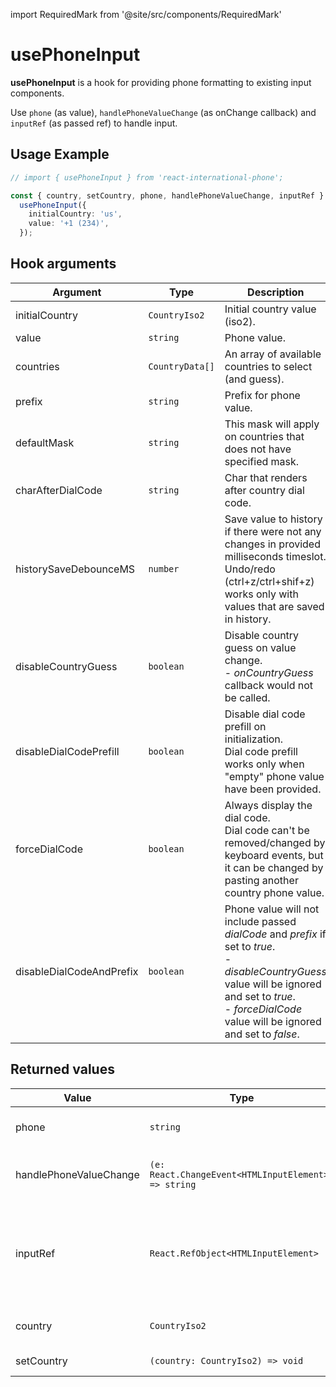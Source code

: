 import RequiredMark from '@site/src/components/RequiredMark'

# usePhoneInput

**usePhoneInput** is a hook for providing phone formatting to existing input components.

Use `phone` (as value), `handlePhoneValueChange` (as onChange callback) and `inputRef` (as passed ref) to handle input.

## Usage Example

```ts
// import { usePhoneInput } from 'react-international-phone';

const { country, setCountry, phone, handlePhoneValueChange, inputRef } =
  usePhoneInput({
    initialCountry: 'us',
    value: '+1 (234)',
  });
```

## Hook arguments

| Argument                        | Type            | Description                                                                                                                                                                                                          | Default value               |
| ------------------------------- | --------------- | -------------------------------------------------------------------------------------------------------------------------------------------------------------------------------------------------------------------- | --------------------------- |
| initialCountry <RequiredMark /> | `CountryIso2`   | Initial country value (iso2).                                                                                                                                                                                        |                             |
| value                           | `string`        | Phone value.                                                                                                                                                                                                         | `""`                        |
| countries                       | `CountryData[]` | An array of available countries to select (and guess).                                                                                                                                                               | `defaultCountries`          |
| prefix                          | `string`        | Prefix for phone value.                                                                                                                                                                                              | `"+"`                       |
| defaultMask                     | `string`        | This mask will apply on countries that does not have specified mask.                                                                                                                                                 | `"............"` (12 chars) |
| charAfterDialCode               | `string`        | Char that renders after country dial code.                                                                                                                                                                           | ` `                         |
| historySaveDebounceMS           | `number`        | Save value to history if there were not any changes in provided milliseconds timeslot.<br />Undo/redo (ctrl+z/ctrl+shif+z) works only with values that are saved in history.                                         | `200`                       |
| disableCountryGuess             | `boolean`       | Disable country guess on value change.<br />- _onCountryGuess_ callback would not be called.                                                                                                                         | `false`                     |
| disableDialCodePrefill          | `boolean`       | Disable dial code prefill on initialization.<br />Dial code prefill works only when "empty" phone value have been provided.                                                                                          | `false`                     |
| forceDialCode                   | `boolean`       | Always display the dial code.<br />Dial code can't be removed/changed by keyboard events, but it can be changed by pasting another country phone value.                                                              | `false`                     |
| disableDialCodeAndPrefix        | `boolean`       | Phone value will not include passed _dialCode_ and _prefix_ if set to _true_.<br />- _disableCountryGuess_ value will be ignored and set to _true_.<br />- _forceDialCode_ value will be ignored and set to _false_. | `false`                     |

## Returned values

| Value                  | Type                                                 | Description                                                                   |
| ---------------------- | ---------------------------------------------------- | ----------------------------------------------------------------------------- |
| phone                  | `string`                                             | Formatted phone string.                                                       |
| handlePhoneValueChange | `(e: React.ChangeEvent<HTMLInputElement>) => string` | Change handler for input component.                                           |
| inputRef               | `React.RefObject<HTMLInputElement>`                  | Ref object for input component (handles caret position, focus and undo/redo). |
| country                | `CountryIso2`                                        | Current country iso code.                                                     |
| setCountry             | `(country: CountryIso2) => void`                     | Country setter.                                                               |
